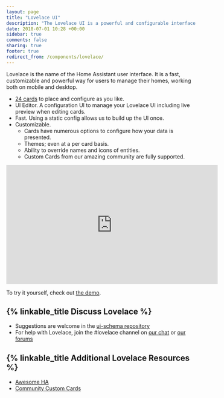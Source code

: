 ```yaml
---
layout: page
title: "Lovelace UI"
description: "The Lovelace UI is a powerful and configurable interface for Home Assistant."
date: 2018-07-01 10:28 +00:00
sidebar: true
comments: false
sharing: true
footer: true
redirect_from: /components/lovelace/
---
```


Lovelace is the name of the Home Assistant user interface. It is a fast, customizable and powerful way for users to manage their homes, working both on mobile and desktop.

 - [24 cards](https://www.home-assistant.io/lovelace/alarm-panel/) to place and configure as you like.
 - UI Editor. A configuration UI to manage your Lovelace UI including live preview when editing cards.
 - Fast. Using a static config allows us to build up the UI once.
 - Customizable.
   - Cards have numerous options to configure how your data is presented.
   - Themes; even at a per card basis.
   - Ability to override names and icons of entities.
   - Custom Cards from our amazing community are fully supported.

<div class='videoWrapper'>
<iframe width="560" height="315" src="https://www.youtube.com/embed/XY3R0xI45wA" frameborder="0" allowfullscreen></iframe>
</div>

To try it yourself, check out [the demo](https://demo.home-assistant.io).

## {% linkable_title Discuss Lovelace %}

- Suggestions are welcome in the [ui-schema repository](https://github.com/home-assistant/ui-schema)
- For help with Lovelace, join the #lovelace channel on [our chat](/join-chat/) or [our forums](https://community.home-assistant.io/c/projects/frontend)

## {% linkable_title Additional Lovelace Resources %}

* [Awesome HA](https://www.awesome-ha.com/#lovelace-ui)
* [Community Custom Cards](https://github.com/custom-cards)
